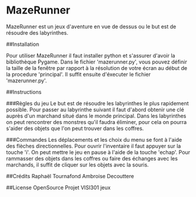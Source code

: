# MazeRunner

MazeRunner est un jeux d'aventure en vue de dessus ou le but est de résoudre des labyrinthes.

##Installation

Pour utiliser MazeRunner il faut installer python et s'assurer d'avoir la bibliothèque Pygame.
Dans le fichier 'mazerunner.py', vous pouvez définir la taille de la fenêtre par rapport à la résolution de votre écran au début de la procedure 'principal'.
Il suffit ensuite d'éxecuter le fichier 'mazerunner.py'.

##Instructions

###Règles du jeu
Le but est de résoudre les labyrinthes le plus rapidement possible.
Pour passer au labyrinthe suivant il faut d'abord obtenir une clé auprès d'un marchand situé dans le monde principal.
Dans les labyrinthes on peut rencontrer des monstres qu'il faudra éliminer, pour cela on pourra s'aider des objets que l'on peut trouver dans les coffres.

###Commandes
Les déplacements et les choix du menu se font à l'aide des flèches directionnelles.
Pour ouvrir l'inventaire il faut appuyer sur la touche 'i'.
On peut mettre le jeu en pause à l'aide de la touche 'echap'.
Pour rammasser des objets dans les coffres ou faire des échanges avec les marchands, il suffit de cliquer sur les objets avec la souris.


##Crédits
Raphaël Tournafond
Ambroise Decouttere

##License
OpenSource
Projet VISI301 jeux